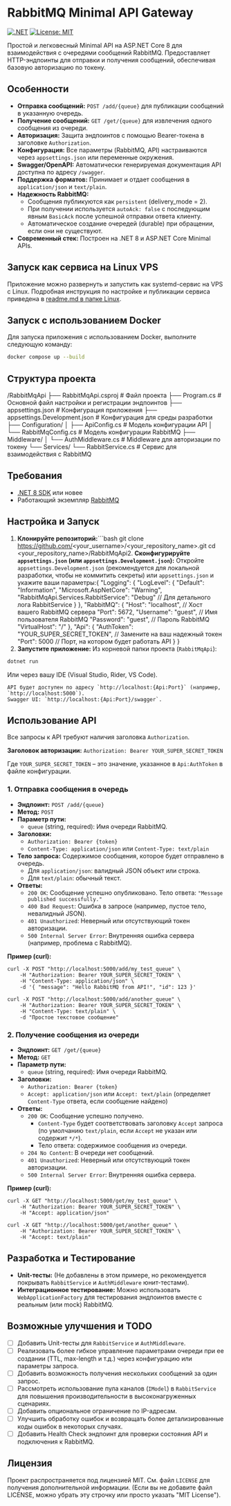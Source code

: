 ﻿# RabbitMQ Minimal API Gateway

[![.NET](https://github.com/actions/workflow_status.svg?branch=main&event=push&workflow=.NET)](https://github.com/weselow/RabbitMQ-HttpApi/actions/workflows/dotnet.yml) <!-- Замените на ваш бейдж CI, если есть -->
[![License: MIT](https://img.shields.io/badge/License-MIT-yellow.svg)](https://opensource.org/licenses/MIT)

Простой и легковесный Minimal API на ASP.NET Core 8 для взаимодействия с очередями сообщений RabbitMQ. Предоставляет HTTP-эндпоинты для отправки и получения сообщений, обеспечивая базовую авторизацию по токену.

## Особенности

*   **Отправка сообщений:** `POST /add/{queue}` для публикации сообщений в указанную очередь.
*   **Получение сообщений:** `GET /get/{queue}` для извлечения одного сообщения из очереди.
*   **Авторизация:** Защита эндпоинтов с помощью Bearer-токена в заголовке `Authorization`.
*   **Конфигурация:** Все параметры (RabbitMQ, API) настраиваются через `appsettings.json` или переменные окружения.
*   **Swagger/OpenAPI:** Автоматически генерируемая документация API доступна по адресу `/swagger`.
*   **Поддержка форматов:** Принимает и отдает сообщения в `application/json` и `text/plain`.
*   **Надежность RabbitMQ:**
    *   Сообщения публикуются как `persistent` (delivery_mode = 2).
    *   При получении используется `autoAck: false` с последующим явным `BasicAck` после успешной отправки ответа клиенту.
    *   Автоматическое создание очередей (durable) при обращении, если они не существуют.
*   **Современный стек:** Построен на .NET 8 и ASP.NET Core Minimal APIs.

## Запуск как сервиса на Linux VPS

Приложение можно развернуть и запустить как systemd-сервис на VPS с Linux. 
Подробная инструкция по настройке и публикации сервиса приведена в [readme.md в папке Linux](RabbitMQ-HttpApi/Linux/readme.md).


## Запуск с использованием Docker

Для запуска приложения с использованием Docker, выполните следующую команду:
```bash
docker compose up --build
```

## Структура проекта
/RabbitMqApi
├── RabbitMqApi.csproj        # Файл проекта
├── Program.cs                # Основной файл настройки и регистрации эндпоинтов
├── appsettings.json          # Конфигурация приложения
├── appsettings.Development.json # Конфигурация для среды разработки
├── Configuration/
│   ├── ApiConfig.cs          # Модель конфигурации API
│   └── RabbitMqConfig.cs     # Модель конфигурации RabbitMQ
├── Middleware/
│   └── AuthMiddleware.cs     # Middleware для авторизации по токену
└── Services/
    └── RabbitService.cs      # Сервис для взаимодействия с RabbitMQ
## Требования

*   [.NET 8 SDK](https://dotnet.microsoft.com/download/dotnet/8.0) или новее
*   Работающий экземпляр [RabbitMQ](https://www.rabbitmq.com/download.html)

## Настройка и Запуск

1.  **Клонируйте репозиторий:**```bash
    git clone https://github.com/<your_username>/<your_repository_name>.git
    cd <your_repository_name>/RabbitMqApi2.  **Сконфигурируйте `appsettings.json` (или `appsettings.Development.json`):**
    Откройте `appsettings.Development.json` (рекомендуется для локальной разработки, чтобы не коммитить секреты) или `appsettings.json` и укажите ваши параметры:{
  "Logging": {
    "LogLevel": {
      "Default": "Information",
      "Microsoft.AspNetCore": "Warning",
      "RabbitMqApi.Services.RabbitService": "Debug" // Для детального лога RabbitService
    }
  },
  "RabbitMQ": {
    "Host": "localhost", // Хост вашего RabbitMQ сервера
    "Port": 5672,
    "Username": "guest", // Имя пользователя RabbitMQ
    "Password": "guest", // Пароль RabbitMQ
        "VirtualHost": "/"
      },
      "Api": {
        "AuthToken": "YOUR_SUPER_SECRET_TOKEN", // Замените на ваш надежный токен
        "Port": 5000 // Порт, на котором будет работать API
      }
    }
3.  **Запустите приложение:**
    Из корневой папки проекта (`RabbitMqApi`):
 ```bash
 dotnet run   
 ```
 
 Или через вашу IDE (Visual Studio, Rider, VS Code).

    API будет доступен по адресу `http://localhost:{Api:Port}` (например, `http://localhost:5000`).
    Swagger UI: `http://localhost:{Api:Port}/swagger`.

## Использование API

Все запросы к API требуют наличия заголовка `Authorization`.

**Заголовок авторизации:**
`Authorization: Bearer YOUR_SUPER_SECRET_TOKEN`

Где `YOUR_SUPER_SECRET_TOKEN` – это значение, указанное в `Api:AuthToken` в файле конфигурации.

### 1. Отправка сообщения в очередь

*   **Эндпоинт:** `POST /add/{queue}`
*   **Метод:** `POST`
*   **Параметр пути:**
    *   `queue` (string, required): Имя очереди RabbitMQ.
*   **Заголовки:**
    *   `Authorization: Bearer {token}`
    *   `Content-Type: application/json` или `Content-Type: text/plain`
*   **Тело запроса:** Содержимое сообщения, которое будет отправлено в очередь.
    *   Для `application/json`: валидный JSON объект или строка.
    *   Для `text/plain`: обычный текст.
*   **Ответы:**
    *   `200 OK`: Сообщение успешно опубликовано. Тело ответа: `"Message published successfully."`
    *   `400 Bad Request`: Ошибка в запросе (например, пустое тело, невалидный JSON).
    *   `401 Unauthorized`: Неверный или отсутствующий токен авторизации.
    *   `500 Internal Server Error`: Внутренняя ошибка сервера (например, проблема с RabbitMQ).

**Пример (curl):**
```
curl -X POST "http://localhost:5000/add/my_test_queue" \
    -H "Authorization: Bearer YOUR_SUPER_SECRET_TOKEN" \
    -H "Content-Type: application/json" \
    -d '{ "message": "Hello RabbitMQ from API!", "id": 123 }'

curl -X POST "http://localhost:5000/add/another_queue" \
    -H "Authorization: Bearer YOUR_SUPER_SECRET_TOKEN" \
    -H "Content-Type: text/plain" \
    -d "Простое текстовое сообщение"
```

### 2. Получение сообщения из очереди

*   **Эндпоинт:** `GET /get/{queue}`
*   **Метод:** `GET`
*   **Параметр пути:**
    *   `queue` (string, required): Имя очереди RabbitMQ.
*   **Заголовки:**
    *   `Authorization: Bearer {token}`
    *   `Accept: application/json` или `Accept: text/plain` (определяет `Content-Type` ответа, если сообщение найдено)
*   **Ответы:**
    *   `200 OK`: Сообщение успешно получено.
        *   `Content-Type` будет соответствовать заголовку `Accept` запроса (по умолчанию `text/plain`, если `Accept` не указан или содержит `*/*`).
        *   Тело ответа: содержимое сообщения из очереди.
    *   `204 No Content`: В очереди нет сообщений.
    *   `401 Unauthorized`: Неверный или отсутствующий токен авторизации.
    *   `500 Internal Server Error`: Внутренняя ошибка сервера.

**Пример (curl):**
```
curl -X GET "http://localhost:5000/get/my_test_queue" \
    -H "Authorization: Bearer YOUR_SUPER_SECRET_TOKEN" \
    -H "Accept: application/json"

curl -X GET "http://localhost:5000/get/another_queue" \
    -H "Authorization: Bearer YOUR_SUPER_SECRET_TOKEN" \
    -H "Accept: text/plain"
```

## Разработка и Тестирование

*   **Unit-тесты:** (Не добавлены в этом примере, но рекомендуется покрывать `RabbitService` и `AuthMiddleware` юнит-тестами).
*   **Интеграционное тестирование:** Можно использовать `WebApplicationFactory` для тестирования эндпоинтов вместе с реальным (или mock) RabbitMQ.

## Возможные улучшения и TODO

*   [ ] Добавить Unit-тесты для `RabbitService` и `AuthMiddleware`.
*   [ ] Реализовать более гибкое управление параметрами очереди при ее создании (TTL, max-length и т.д.) через конфигурацию или параметры запроса.
*   [ ] Добавить возможность получения нескольких сообщений за один запрос.
*   [ ] Рассмотреть использование пула каналов (`IModel`) в `RabbitService` для повышения производительности в высоконагруженных сценариях.
*   [ ] Добавить опциональное ограничение по IP-адресам.
*   [ ] Улучшить обработку ошибок и возвращать более детализированные коды ошибок в некоторых случаях.
*   [ ] Добавить Health Check эндпоинт для проверки состояния API и подключения к RabbitMQ.

## Лицензия

Проект распространяется под лицензией MIT. См. файл `LICENSE` для получения дополнительной информации. (Если вы не добавите файл LICENSE, можно убрать эту строчку или просто указать "MIT License").
